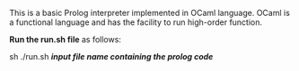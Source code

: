 This is a basic Prolog interpreter implemented in OCaml language. OCaml is a functional language and has the facility to run high-order function.

**Run the run.sh file** as follows:

sh ./run.sh ***input file name containing the prolog code***
